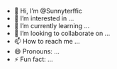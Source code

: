 - 👋 Hi, I’m @Sunnyterffic
- 👀 I’m interested in ...
- 🌱 I’m currently learning ...
- 💞️ I’m looking to collaborate on ...
- 📫 How to reach me ...
- 😄 Pronouns: ...
- ⚡ Fun fact: ...

<!---
Sunnyterffic/Sunnyterffic is a ✨ special ✨ repository because its `README.md` (this file) appears on your GitHub profile.
You can click the Preview link to take a look at your changes.
--->
